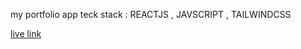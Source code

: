 my portfolio app 
teck stack : REACTJS  , JAVSCRIPT , TAILWINDCSS 

[live link](https://fuzailkhan.netlify.app/)